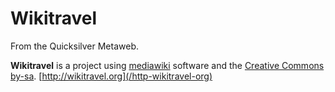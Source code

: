 
# Wikitravel

From the Quicksilver Metaweb.

**Wikitravel** is a project using [mediawiki](/mediawiki) software and the [Creative Commons by-sa](/creative-commons-by-sa). [http://wikitravel.org](/http-wikitravel-org)

